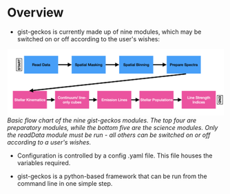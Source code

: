 # Overview

- gist-geckos is currently made up of nine modules, which may be switched on or off according to the user's wishes:

 ![](images/flowchart.png)
*Basic flow chart of the nine gist-geckos modules. The top four are preparatory modules, while the bottom five are the science modules. Only the readData module must be run - all others can be switched on or off according to a user's wishes.*

- Configuration is controlled by a config .yaml file. This file houses the variables required.

- gist-geckos is a python-based framework that can be run from the command line in one simple step.

